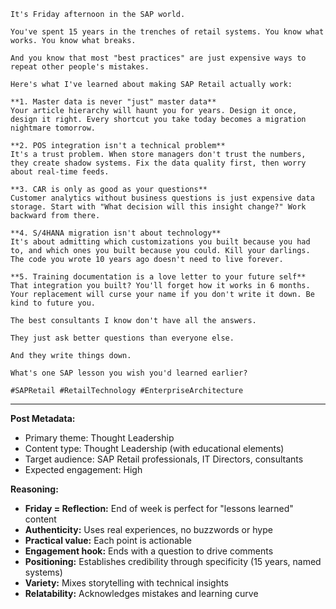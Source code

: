```
It's Friday afternoon in the SAP world.

You've spent 15 years in the trenches of retail systems. You know what works. You know what breaks.

And you know that most "best practices" are just expensive ways to repeat other people's mistakes.

Here's what I've learned about making SAP Retail actually work:

**1. Master data is never "just" master data**
Your article hierarchy will haunt you for years. Design it once, design it right. Every shortcut you take today becomes a migration nightmare tomorrow.

**2. POS integration isn't a technical problem**
It's a trust problem. When store managers don't trust the numbers, they create shadow systems. Fix the data quality first, then worry about real-time feeds.

**3. CAR is only as good as your questions**
Customer analytics without business questions is just expensive data storage. Start with "What decision will this insight change?" Work backward from there.

**4. S/4HANA migration isn't about technology**
It's about admitting which customizations you built because you had to, and which ones you built because you could. Kill your darlings. The code you wrote 10 years ago doesn't need to live forever.

**5. Training documentation is a love letter to your future self**
That integration you built? You'll forget how it works in 6 months. Your replacement will curse your name if you don't write it down. Be kind to future you.

The best consultants I know don't have all the answers.

They just ask better questions than everyone else.

And they write things down.

What's one SAP lesson you wish you'd learned earlier?

#SAPRetail #RetailTechnology #EnterpriseArchitecture
```

---

**Post Metadata:**
- Primary theme: Thought Leadership
- Content type: Thought Leadership (with educational elements)
- Target audience: SAP Retail professionals, IT Directors, consultants
- Expected engagement: High

**Reasoning:**
- **Friday = Reflection:** End of week is perfect for "lessons learned" content
- **Authenticity:** Uses real experiences, no buzzwords or hype
- **Practical value:** Each point is actionable
- **Engagement hook:** Ends with a question to drive comments
- **Positioning:** Establishes credibility through specificity (15 years, named systems)
- **Variety:** Mixes storytelling with technical insights
- **Relatability:** Acknowledges mistakes and learning curve